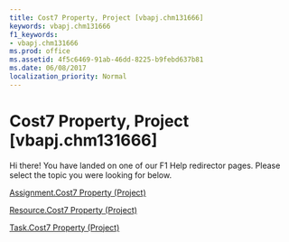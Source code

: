 ```yaml
---
title: Cost7 Property, Project [vbapj.chm131666]
keywords: vbapj.chm131666
f1_keywords:
- vbapj.chm131666
ms.prod: office
ms.assetid: 4f5c6469-91ab-46dd-8225-b9febd637b81
ms.date: 06/08/2017
localization_priority: Normal
---
```



# Cost7 Property, Project [vbapj.chm131666]

Hi there! You have landed on one of our F1 Help redirector pages. Please select the topic you were looking for below.

[Assignment.Cost7 Property (Project)](http://msdn.microsoft.com/library/14d2f7b3-b90b-67ae-7418-44e1d7836f90%28Office.15%29.aspx)

[Resource.Cost7 Property (Project)](http://msdn.microsoft.com/library/2022678d-f3d0-32a7-f253-6d56ef31a121%28Office.15%29.aspx)

[Task.Cost7 Property (Project)](http://msdn.microsoft.com/library/50f6365f-5605-c302-34fb-1e299d7539b8%28Office.15%29.aspx)

